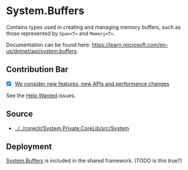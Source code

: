 # System.Buffers
Contains types used in creating and managing memory buffers, such as those represented by `Span<T>` and `Memory<T>`.

Documentation can be found here: https://learn.microsoft.com/en-us/dotnet/api/system.buffers.

## Contribution Bar
- [x] [We consider new features, new APIs and performance changes](../../libraries/README.md#primary-bar)

See the [Help Wanted](https://github.com/dotnet/runtime/issues?q=is%3Aissue+is%3Aopen+label%3Aarea-System.Buffers+label%3A%22help+wanted%22+) issues.

## Source
* [../../coreclr/System.Private.CoreLib/src/System](../../coreclr/System.Private.CoreLib/src/System)

## Deployment
[System.Buffers](https://www.nuget.org/packages/System.Buffers) is included in the shared framework. (TODO is this true?)